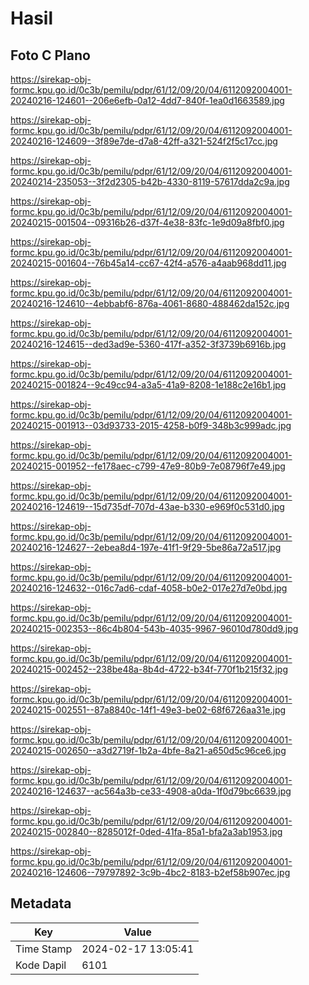 # Hasil

## Foto C Plano

https://sirekap-obj-formc.kpu.go.id/0c3b/pemilu/pdpr/61/12/09/20/04/6112092004001-20240216-124601--206e6efb-0a12-4dd7-840f-1ea0d1663589.jpg

https://sirekap-obj-formc.kpu.go.id/0c3b/pemilu/pdpr/61/12/09/20/04/6112092004001-20240216-124609--3f89e7de-d7a8-42ff-a321-524f2f5c17cc.jpg

https://sirekap-obj-formc.kpu.go.id/0c3b/pemilu/pdpr/61/12/09/20/04/6112092004001-20240214-235053--3f2d2305-b42b-4330-8119-57617dda2c9a.jpg

https://sirekap-obj-formc.kpu.go.id/0c3b/pemilu/pdpr/61/12/09/20/04/6112092004001-20240215-001504--09316b26-d37f-4e38-83fc-1e9d09a8fbf0.jpg

https://sirekap-obj-formc.kpu.go.id/0c3b/pemilu/pdpr/61/12/09/20/04/6112092004001-20240215-001604--76b45a14-cc67-42f4-a576-a4aab968dd11.jpg

https://sirekap-obj-formc.kpu.go.id/0c3b/pemilu/pdpr/61/12/09/20/04/6112092004001-20240216-124610--4ebbabf6-876a-4061-8680-488462da152c.jpg

https://sirekap-obj-formc.kpu.go.id/0c3b/pemilu/pdpr/61/12/09/20/04/6112092004001-20240216-124615--ded3ad9e-5360-417f-a352-3f3739b6916b.jpg

https://sirekap-obj-formc.kpu.go.id/0c3b/pemilu/pdpr/61/12/09/20/04/6112092004001-20240215-001824--9c49cc94-a3a5-41a9-8208-1e188c2e16b1.jpg

https://sirekap-obj-formc.kpu.go.id/0c3b/pemilu/pdpr/61/12/09/20/04/6112092004001-20240215-001913--03d93733-2015-4258-b0f9-348b3c999adc.jpg

https://sirekap-obj-formc.kpu.go.id/0c3b/pemilu/pdpr/61/12/09/20/04/6112092004001-20240215-001952--fe178aec-c799-47e9-80b9-7e08796f7e49.jpg

https://sirekap-obj-formc.kpu.go.id/0c3b/pemilu/pdpr/61/12/09/20/04/6112092004001-20240216-124619--15d735df-707d-43ae-b330-e969f0c531d0.jpg

https://sirekap-obj-formc.kpu.go.id/0c3b/pemilu/pdpr/61/12/09/20/04/6112092004001-20240216-124627--2ebea8d4-197e-41f1-9f29-5be86a72a517.jpg

https://sirekap-obj-formc.kpu.go.id/0c3b/pemilu/pdpr/61/12/09/20/04/6112092004001-20240216-124632--016c7ad6-cdaf-4058-b0e2-017e27d7e0bd.jpg

https://sirekap-obj-formc.kpu.go.id/0c3b/pemilu/pdpr/61/12/09/20/04/6112092004001-20240215-002353--86c4b804-543b-4035-9967-96010d780dd9.jpg

https://sirekap-obj-formc.kpu.go.id/0c3b/pemilu/pdpr/61/12/09/20/04/6112092004001-20240215-002452--238be48a-8b4d-4722-b34f-770f1b215f32.jpg

https://sirekap-obj-formc.kpu.go.id/0c3b/pemilu/pdpr/61/12/09/20/04/6112092004001-20240215-002551--87a8840c-14f1-49e3-be02-68f6726aa31e.jpg

https://sirekap-obj-formc.kpu.go.id/0c3b/pemilu/pdpr/61/12/09/20/04/6112092004001-20240215-002650--a3d2719f-1b2a-4bfe-8a21-a650d5c96ce6.jpg

https://sirekap-obj-formc.kpu.go.id/0c3b/pemilu/pdpr/61/12/09/20/04/6112092004001-20240216-124637--ac564a3b-ce33-4908-a0da-1f0d79bc6639.jpg

https://sirekap-obj-formc.kpu.go.id/0c3b/pemilu/pdpr/61/12/09/20/04/6112092004001-20240215-002840--8285012f-0ded-41fa-85a1-bfa2a3ab1953.jpg

https://sirekap-obj-formc.kpu.go.id/0c3b/pemilu/pdpr/61/12/09/20/04/6112092004001-20240216-124606--79797892-3c9b-4bc2-8183-b2ef58b907ec.jpg


## Metadata

| Key        | Value               |
| ---------- | ------------------- |
| Time Stamp | 2024-02-17 13:05:41 |
| Kode Dapil | 6101                |



